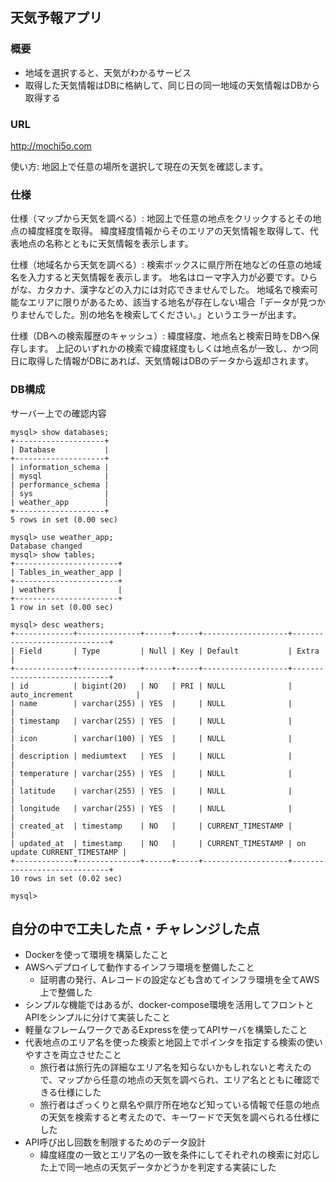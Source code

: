 ## 天気予報アプリ

### 概要

- 地域を選択すると、天気がわかるサービス
- 取得した天気情報はDBに格納して、同じ日の同一地域の天気情報はDBから取得する

### URL

http://mochi5o.com

使い方: 地図上で任意の場所を選択して現在の天気を確認します。

### 仕様

仕様（マップから天気を調べる）: 
地図上で任意の地点をクリックするとその地点の緯度経度を取得。
緯度経度情報からそのエリアの天気情報を取得して、代表地点の名称とともに天気情報を表示します。

仕様（地域名から天気を調べる）:
検索ボックスに県庁所在地などの任意の地域名を入力すると天気情報を表示します。
地名はローマ字入力が必要です。ひらがな、カタカナ、漢字などの入力には対応できませんでした。
地域名で検索可能なエリアに限りがあるため、該当する地名が存在しない場合「データが見つかりませんでした。別の地名を検索してください。」というエラーが出ます。

仕様（DBへの検索履歴のキャッシュ）: 
緯度経度、地点名と検索日時をDBへ保存します。
上記のいずれかの検索で緯度経度もしくは地点名が一致し、かつ同日に取得した情報がDBにあれば、天気情報はDBのデータから返却されます。

### DB構成

サーバー上での確認内容
```
mysql> show databases;
+--------------------+
| Database           |
+--------------------+
| information_schema |
| mysql              |
| performance_schema |
| sys                |
| weather_app        |
+--------------------+
5 rows in set (0.00 sec)

mysql> use weather_app;
Database changed
mysql> show tables;
+-----------------------+
| Tables_in_weather_app |
+-----------------------+
| weathers              |
+-----------------------+
1 row in set (0.00 sec)

mysql> desc weathers;
+-------------+--------------+------+-----+-------------------+-----------------------------+
| Field       | Type         | Null | Key | Default           | Extra                       |
+-------------+--------------+------+-----+-------------------+-----------------------------+
| id          | bigint(20)   | NO   | PRI | NULL              | auto_increment              |
| name        | varchar(255) | YES  |     | NULL              |                             |
| timestamp   | varchar(255) | YES  |     | NULL              |                             |
| icon        | varchar(100) | YES  |     | NULL              |                             |
| description | mediumtext   | YES  |     | NULL              |                             |
| temperature | varchar(255) | YES  |     | NULL              |                             |
| latitude    | varchar(255) | YES  |     | NULL              |                             |
| longitude   | varchar(255) | YES  |     | NULL              |                             |
| created_at  | timestamp    | NO   |     | CURRENT_TIMESTAMP |                             |
| updated_at  | timestamp    | NO   |     | CURRENT_TIMESTAMP | on update CURRENT_TIMESTAMP |
+-------------+--------------+------+-----+-------------------+-----------------------------+
10 rows in set (0.02 sec)

mysql>
```

## 自分の中で工夫した点・チャレンジした点

- Dockerを使って環境を構築したこと
- AWSへデプロイして動作するインフラ環境を整備したこと
  - 証明書の発行、Aレコードの設定なども含めてインフラ環境を全てAWS上で整備した
- シンプルな機能ではあるが、docker-compose環境を活用してフロントとAPIをシンプルに分けて実装したこと
- 軽量なフレームワークであるExpressを使ってAPIサーバを構築したこと
- 代表地点のエリア名を使った検索と地図上でポインタを指定する検索の使いやすさを両立させたこと
  - 旅行者は旅行先の詳細なエリア名を知らないかもしれないと考えたので、マップから任意の地点の天気を調べられ、エリア名とともに確認できる仕様にした
  - 旅行者はざっくりと県名や県庁所在地など知っている情報で任意の地点の天気を検索すると考えたので、キーワードで天気を調べられる仕様にした
- API呼び出し回数を制限するためのデータ設計
  - 緯度経度の一致とエリア名の一致を条件にしてそれぞれの検索に対応した上で同一地点の天気データかどうかを判定する実装にした
